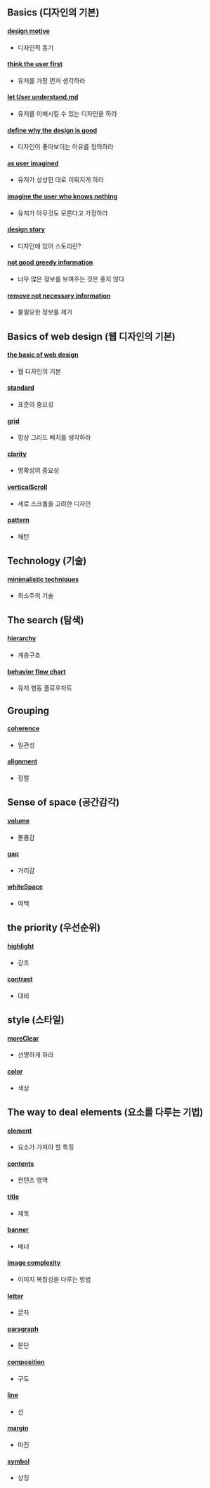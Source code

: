 ## Basics (디자인의 기본)
#### [design motive](motive.md)
- 디자인적 동기

#### [think the user first](thinkUserFirst.md)
- 유저를 가장 먼저 생각하라

#### [let User understand.md](letUserUnderstand.md)
- 유저를 이해시킬 수 있는 디자인을 하라

#### [define why the design is good](defineWhyTheDesignIsGood.md)
- 디자인이 좋아보이는 이유를 정의하라

#### [as user imagined](asImagined.md)
- 유저가 상상한 대로 이뤄지게 하라

#### [imagine the user who knows nothing](ImagineUserWhoKnowsNothing.md)
- 유저가 아무것도 모른다고 가정하라

#### [design story](designStory.md)
- 디자인에 있어 스토리란?

#### [not good greedy information](notGoodGreedyInformation.md)
- 너무 많은 정보를 보여주는 것은 좋지 않다

#### [remove not necessary information](removeNotNecessaryInformation.md)
- 불필요한 정보를 제거

## Basics of web design (웹 디자인의 기본)
#### [the basic of web design](theBasicOfWebDesign.md)
- 웹 디자인의 기본

#### [standard](standard.md)
- 표준의 중요성

#### [grid](grid.md)
- 항상 그리드 배치를 생각하라

#### [clarity](clarity.md)
- 명확성의 중요성

#### [verticalScroll](verticalScroll.md)
- 세로 스크롤을 고려한 디자인

#### [pattern](pattern.md)
- 패턴

## Technology (기술)
#### [minimalistic techniques](minimalisticTechniques.md)
- 최소주의 기술

## The search (탐색)
#### [hierarchy](hierarchy.md)
- 계층구조

#### [behavior flow chart](behaviorFlowChart.md)
- 유저 행동 플로우차트

## Grouping
#### [coherence](coherence.md)
- 일관성

#### [alignment](alignment.md)
- 정렬

## Sense of space (공간감각)
#### [volume](volume.md)
- 볼륨감

#### [gap](gap.md)
- 거리감

#### [whiteSpace](whiteSpace.md)
- 여백

## the priority (우선순위)
#### [highlight](highlight.md)
- 강조

#### [contrast](contrast.md)
- 대비

## style (스타일)
#### [moreClear](moreClear.md)
- 선명하게 하라

#### [color](color.md)
- 색상

## The way to deal elements (요소를 다루는 기법)
#### [element](elements/element.md)
- 요소가 가져야 할 특징

#### [contents](elements/contents.md)
- 컨텐츠 영역

#### [title](elements/title.md)
- 제목

#### [banner](elements/banner.md)
- 배너

#### [image complexity](elements/imageComplexity.md)
- 이미지 복잡성을 다루는 방법

#### [letter](elements/letter.md)
- 글자

#### [paragraph](elements/paragraph.md)
- 문단

#### [composition](elements/composition.md)
- 구도

#### [line](elements/line.md)
- 선

#### [margin](elements/margin.md)
- 마진

#### [symbol](elements/symbol.md)
- 상징
